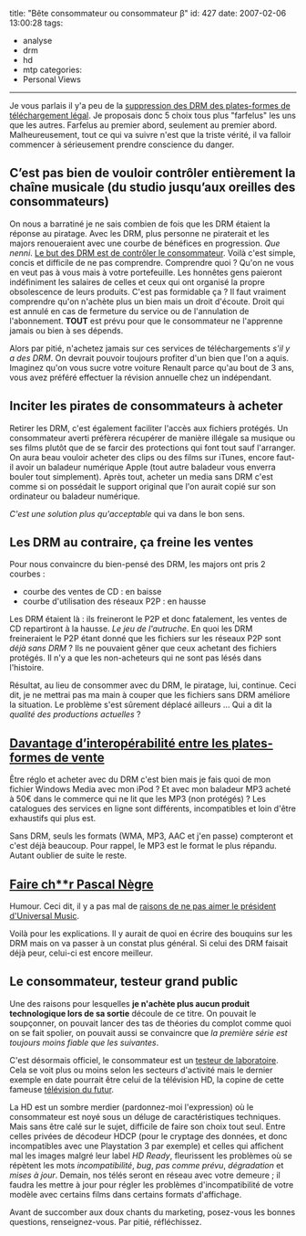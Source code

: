 title: "Bête consommateur ou consommateur β"
id: 427
date: 2007-02-06 13:00:28
tags:
- analyse
- drm
- hd
- mtp
categories:
- Personal Views
---

Je vous parlais il y'a peu de la [suppression des DRM des plates-formes de téléchargement légal](/2007/01/24/un-drm-peut-en-cacher-un-autre/). Je proposais donc 5 choix tous plus "farfelus" les uns que les autres. Farfelus au premier abord, seulement au premier abord. Malheureusement, tout ce qui va suivre n'est que la triste vérité, il va falloir commencer à sérieusement prendre conscience du danger.

<!--more-->

## C’est pas bien de vouloir contrôler entièrement la chaîne musicale (du studio jusqu’aux oreilles des consommateurs)

On nous a barratiné je ne sais combien de fois que les DRM étaient la réponse au piratage. Avec les DRM, plus personne ne piraterait et les majors renoueraient avec une courbe de bénéfices en progression. _Que nenni_.
[Le but des DRM est de contrôler le consommateur](http://arstechnica.com/news.ars/post/20070115-8616.html). Voilà c'est simple, concis et difficile de ne pas comprendre. Comprendre quoi ? Qu'on ne vous en veut pas à vous mais à votre portefeuille. Les honnêtes gens paieront indéfiniment les salaires de celles et ceux qui ont organisé la propre obsolescence de leurs produits. C'est pas formidable ça ? Il faut vraiment comprendre qu'on n'achète plus un bien mais un droit d'écoute. Droit qui est annulé en cas de fermeture du service ou de l'annulation de l'abonnement. **TOUT** est prévu pour que le consommateur ne l'apprenne jamais ou bien à ses dépends.

Alors par pitié, n'achetez jamais sur ces services de téléchargements _s'il y a des DRM_. On devrait pouvoir toujours profiter d'un bien que l'on a aquis. Imaginez qu'on vous sucre votre voiture Renault parce qu'au bout de 3 ans, vous avez préféré effectuer la révision annuelle chez un indépendant.

## Inciter les pirates de consommateurs à acheter

Retirer les DRM, c'est également faciliter l'accès aux fichiers protégés. Un consommateur averti préfèrera récupérer de manière illégale sa musique ou ses films plutôt que de se farcir des protections qui font tout sauf l'arranger. On aura beau vouloir acheter des clips ou des films sur iTunes, encore faut-il avoir un baladeur numérique Apple (tout autre baladeur vous enverra bouler tout simplement).
Après tout, acheter un media sans DRM c'est comme si on possédait le support original que l'on aurait copié sur son ordinateur ou baladeur numérique.

_C'est une solution plus qu'acceptable_ qui va dans le bon sens.

## Les DRM au contraire, ça freine les ventes

Pour nous convaincre du bien-pensé des DRM, les majors ont pris 2 courbes :

*   courbe des ventes de CD : en baisse
*   courbe d'utilisation des réseaux P2P : en hausse

Les DRM étaient là : ils freineront le P2P et donc fatalement, les ventes de CD repartiront à la hausse. _Le jeu de l'autruche_.
En quoi les DRM freineraient le P2P étant donné que les fichiers sur les réseaux P2P sont _déjà sans DRM_ ? Ils ne pouvaient gêner que ceux achetant des fichiers protégés. Il n'y a que les non-acheteurs qui ne sont pas lésés dans l'histoire.

Résultat, au lieu de consommer avec du DRM, le piratage, lui, continue. Ceci dit, je ne mettrai pas ma main à couper que les fichiers sans DRM améliore la situation. Le problème s'est sûrement déplacé ailleurs ... Qui a dit la _qualité des productions actuelles_ ?

## [Davantage d’interopérabilité entre les plates-formes de vente](http://www.clubic.com/actualite-68655-drm-itunes-france-hausse.html)

Être réglo et acheter avec du DRM c'est bien mais je fais quoi de mon fichier Windows Media avec mon iPod ? Et avec mon baladeur MP3 acheté à 50€ dans le commerce qui ne lit que les MP3 (non protégés) ? Les catalogues des services en ligne sont différents, incompatibles et loin d'être exhaustifs qui plus est.

Sans DRM, seuls les formats (WMA, MP3, AAC et j'en passe) compteront et c'est déjà beaucoup. Pour rappel, le MP3 est le format le plus répandu. Autant oublier de suite le reste.

## [Faire ch**r Pascal Nègre](http://www.zdnet.fr/actualites/internet/0,39020774,39366196,00.htm)

Humour. Ceci dit, il y a pas mal de [raisons de ne pas aimer le président d'Universal Music](http://standblog.org/blog/post/2007/01/28/Cest-la-St-Pascal-Negre).

Voilà pour les explications. Il y aurait de quoi en écrire des bouquins sur les DRM mais on va passer à un constat plus général. Si celui des DRM faisait déjà peur, celui-ci est encore meilleur.

## Le consommateur, testeur grand public

Une des raisons pour lesquelles **je n'achète plus aucun produit technologique lors de sa sortie** découle de ce titre. On pouvait le soupçonner, on pouvait lancer des tas de théories du complot comme quoi on se fait spolier, on pouvait aussi se convaincre que <cite>la première série est toujours moins fiable que les suivantes</cite>.

C'est désormais officiel, le consommateur est un [testeur de laboratoire](http://arstechnica.com/news.ars/post/20070121-8665.html). Cela se voit plus ou moins selon les secteurs d'activité mais le dernier exemple en date pourrait être celui de la télévision HD, la copine de cette fameuse [télévision du futur](http://www.ecrans.fr/spip.php?article774).

La HD est un sombre merdier (pardonnez-moi l'expression) où le consommateur est noyé sous un déluge de caractéristiques techniques. Mais sans être calé sur le sujet, difficile de faire son choix tout seul. Entre celles privées de décodeur HDCP (pour le cryptage des données, et donc incompatibles avec une Playstation 3 par exemple) et celles qui affichent mal les images malgré leur label _HD Ready_, fleurissent les problèmes où se répètent les mots _incompatibilité_, _bug_, _pas comme prévu_, _dégradation_ et _mises à jour_.
Demain, nos télés seront en réseau avec votre demeure ; il faudra les mettre à jour pour régler les problèmes d'incompatibilité de votre modèle avec certains films dans certains formats d'affichage.

Avant de succomber aux doux chants du marketing, posez-vous les bonnes questions, renseignez-vous. Par pitié, réfléchissez.

